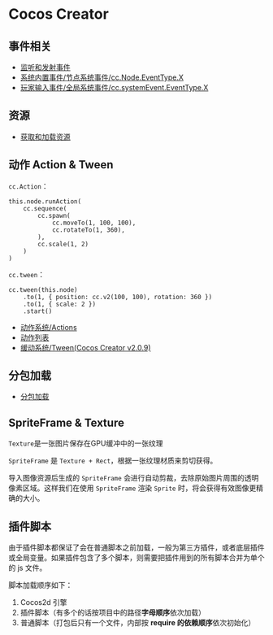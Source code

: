 # Cocos Creator

## 事件相关

* [监听和发射事件](https://docs.cocos.com/creator/manual/zh/scripting/events.html)
* [系统内置事件/节点系统事件/cc.Node.EventType.X](https://docs.cocos.com/creator/manual/zh/scripting/internal-events.html)
* [玩家输入事件/全局系统事件/cc.systemEvent.EventType.X](https://docs.cocos.com/creator/manual/zh/scripting/internal-events.html)

## 资源

* [获取和加载资源](https://docs.cocos.com/creator/manual/zh/scripting/load-assets.html)


## 动作 Action & Tween

`cc.Action`：
```
this.node.runAction(
    cc.sequence(
        cc.spawn(
            cc.moveTo(1, 100, 100),
            cc.rotateTo(1, 360),
        ),
        cc.scale(1, 2)
    )
)
```

`cc.tween`：
```
cc.tween(this.node)
    .to(1, { position: cc.v2(100, 100), rotation: 360 })
    .to(1, { scale: 2 })
    .start()
```

* [动作系统/Actions](https://docs.cocos.com/creator/manual/zh/scripting/actions.html)
* [动作列表](https://docs.cocos.com/creator/manual/zh/scripting/action-list.html)
* [缓动系统/Tween(Cocos Creator v2.0.9)](https://docs.cocos.com/creator/manual/zh/scripting/tween.html)


## 分包加载

* [分包加载](https://docs.cocos.com/creator/manual/zh/scripting/subpackage.html)

## SpriteFrame & Texture

`Texture`是一张图片保存在GPU缓冲中的一张纹理

`SpriteFrame` 是 `Texture + Rect`，根据一张纹理材质来剪切获得。

导入图像资源后生成的 `SpriteFrame` 会进行自动剪裁，去除原始图片周围的透明像素区域。这样我们在使用 `SpriteFrame` 渲染 `Sprite` 时，将会获得有效图像更精确的大小。

## 插件脚本

由于插件脚本都保证了会在普通脚本之前加载，一般为第三方插件，或者底层插件或全局变量。如果插件包含了多个脚本，则需要把插件用到的所有脚本合并为单个的 js 文件。

脚本加载顺序如下：

1. Cocos2d 引擎
2. 插件脚本（有多个的话按项目中的路径**字母顺序**依次加载）
3. 普通脚本（打包后只有一个文件，内部按 **require 的依赖顺序**依次初始化）
